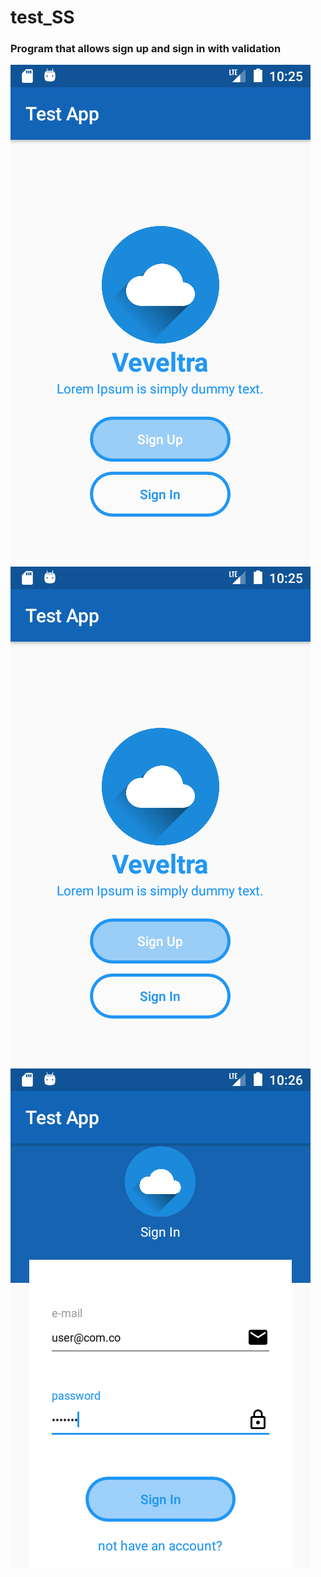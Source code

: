 # test_SS
### Program that allows sign up and sign in with validation
![](images/Screenshot_1552033524.png)
![](images/Screenshot_1552033524.png)
![](images/Screenshot_1552033594.png)
